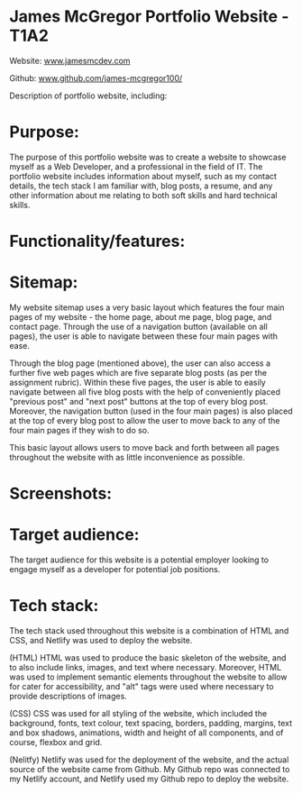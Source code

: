# James McGregor Portfolio Website - T1A2


Website: www.jamesmcdev.com

Github: www.github.com/james-mcgregor100/

Description of portfolio website, including: 

# Purpose:
The purpose of this portfolio website was to create a website to showcase myself as a Web Developer, and a professional in the field of IT. The portfolio website includes information about myself, such as my contact details, the tech stack I am familiar with, blog posts, a resume, and any other information about me relating to both soft skills and hard technical skills.

# Functionality/features:

# Sitemap:
My website sitemap uses a very basic layout which features the four main pages of my website - the home page, about me page, blog page, and contact page. Through the use of a navigation button (available on all pages), the user is able to navigate between these four main pages with ease. 

Through the blog page (mentioned above), the user can also access a further five web pages which are five separate blog posts (as per the assignment rubric). Within these five pages, the user is able to easily navigate between all five blog posts with the help of conveniently placed "previous post" and "next post" buttons at the top of every blog post. Moreover, the navigation button (used in the four main pages) is also placed at the top of every blog post to allow the user to move back to any of the four main pages if they wish to do so. 

This basic layout allows users to move back and forth between all pages throughout the website with as little inconvenience as possible. 

# Screenshots:

# Target audience:
The target audience for this website is a potential employer looking to engage myself as a developer for potential job positions. 

# Tech stack:
The tech stack used throughout this website is a combination of HTML and CSS, and Netlify was used to deploy the website. 

(HTML)
HTML was used to produce the basic skeleton of the website, and to also include links, images, and text where necessary. Moreover, HTML was used to implement semantic elements throughout the website to allow for cater for accessibility, and "alt" tags were used where necessary to provide descriptions of images.

(CSS)
CSS was used for all styling of the website, which included the background, fonts, text colour, text spacing, borders, padding, margins, text and box shadows, animations, width and height of all components, and of course, flexbox and grid. 

(Nelitfy)
Netlify was used for the deployment of the website, and the actual source of the website came from Github. My Github repo was connected to my Netlify account, and Netlify used my Github repo to deploy the website.
